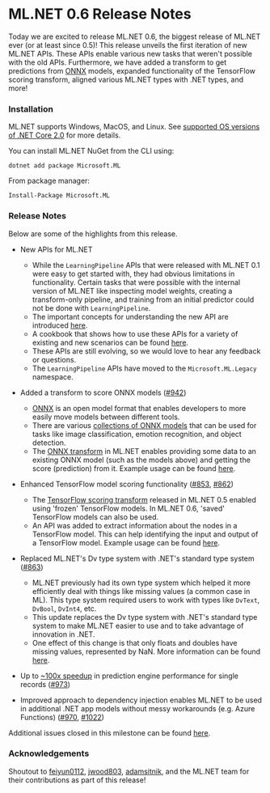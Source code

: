# ML.NET 0.6 Release Notes

Today we are excited to release ML.NET 0.6, the biggest release of ML.NET ever (or at least since 0.5)! This release unveils the first iteration of new ML.NET APIs. These APIs enable various new tasks that weren't possible with the old APIs. Furthermore, we have added a transform to get predictions from [ONNX](http://onnx.ai/) models, expanded functionality of the TensorFlow scoring transform, aligned various ML.NET types with .NET types, and more!

### Installation

ML.NET supports Windows, MacOS, and Linux. See [supported OS versions of .NET
Core
2.0](https://github.com/dotnet/core/blob/master/release-notes/2.0/2.0-supported-os.md)
for more details.

You can install ML.NET NuGet from the CLI using:
```
dotnet add package Microsoft.ML
```

From package manager:
```
Install-Package Microsoft.ML
```

### Release Notes

Below are some of the highlights from this release.

* New APIs for ML.NET
    
    * While the `LearningPipeline` APIs that were released with ML.NET 0.1 were easy to get started with, they had obvious limitations in functionality. Certain tasks that were possible with the internal version of ML.NET like inspecting model weights, creating a transform-only pipeline, and training from an initial predictor could not be done with `LearningPipeline`.
    * The important concepts for understanding the new API are introduced [here](https://github.com/dotnet/machinelearning/blob/3cdd3c8b32705e91dcf46c429ee34196163af6da/docs/code/MlNetHighLevelConcepts.md). 
    * A cookbook that shows how to use these APIs for a variety of existing and new scenarios can be found [here](https://github.com/dotnet/machinelearning/blob/3cdd3c8b32705e91dcf46c429ee34196163af6da/docs/code/MlNetCookBook.md). 
    * These APIs are still evolving, so we would love to hear any feedback or questions. 
    * The `LearningPipeline` APIs have moved to the `Microsoft.ML.Legacy` namespace.

* Added a transform to score ONNX models ([#942](https://github.com/dotnet/machinelearning/pull/942))

    * [ONNX](http://onnx.ai/) is an open model format that enables developers to more easily move models between different tools.
    * There are various [collections of ONNX models](https://github.com/onnx/models) that can be used for tasks like image classification, emotion recognition, and object detection.
    * The [ONNX transform](https://docs.microsoft.com/en-us/dotnet/api/microsoft.ml.transforms.onnxtransform?view=ml-dotnet) in ML.NET enables providing some data to an existing ONNX model (such as the models above) and getting the score (prediction) from it. Example usage can be found [here](https://github.com/dotnet/machinelearning/blob/76dd9235f348aee4fdf7e62a9edf27510f14769b/test/Microsoft.ML.OnnxTransformTest/OnnxTransformTests.cs#L186).

* Enhanced TensorFlow model scoring functionality ([#853](https://github.com/dotnet/machinelearning/pull/853), [#862](https://github.com/dotnet/machinelearning/pull/862))

    * The [TensorFlow scoring transform](https://docs.microsoft.com/en-us/dotnet/api/microsoft.ml.transforms.tensorflowtransform?view=ml-dotnet) released in ML.NET 0.5 enabled using 'frozen' TensorFlow models. In ML.NET 0.6, 'saved' TensorFlow models can also be used. 
    * An API was added to extract information about the nodes in a TensorFlow model. This can help identifying the input and output of a TensorFlow model. Example usage can be found [here](https://github.com/dotnet/machinelearning/blob/3cdd3c8b32705e91dcf46c429ee34196163af6da/src/Microsoft.ML.DnnAnalyzer/Microsoft.ML.DnnAnalyzer/DnnAnalyzer.cs).

* Replaced ML.NET's Dv type system with .NET's standard type system ([#863](https://github.com/dotnet/machinelearning/pull/863))

    * ML.NET previously had its own type system which helped it more efficiently deal with things like missing values (a common case in ML). This type system required users to work with types like `DvText`, `DvBool`, `DvInt4`, etc. 
    * This update replaces the Dv type system with .NET's standard type system to make ML.NET easier to use and to take advantage of innovation in .NET.
    * One effect of this change is that only floats and doubles have missing values, represented by NaN. More information can be found [here](https://github.com/dotnet/machinelearning/issues/673).

* Up to [~100x speedup](https://github.com/dotnet/machinelearning/issues/1013#issuecomment-426117666) in prediction engine performance for single records ([#973](https://github.com/dotnet/machinelearning/pull/973))

* Improved approach to dependency injection enables ML.NET to be used in additional .NET app models without messy workarounds (e.g. Azure Functions) ([#970](https://github.com/dotnet/machinelearning/pull/970), [#1022](https://github.com/dotnet/machinelearning/pull/1022))

Additional issues closed in this milestone can be found
[here](https://github.com/dotnet/machinelearning/milestone/5?closed=1).

### Acknowledgements

Shoutout to [feiyun0112](https://github.com/feiyun0112), [jwood803](https://github.com/jwood803), [adamsitnik](https://github.com/adamsitnik), and the ML.NET team for their contributions as part of this release! 
